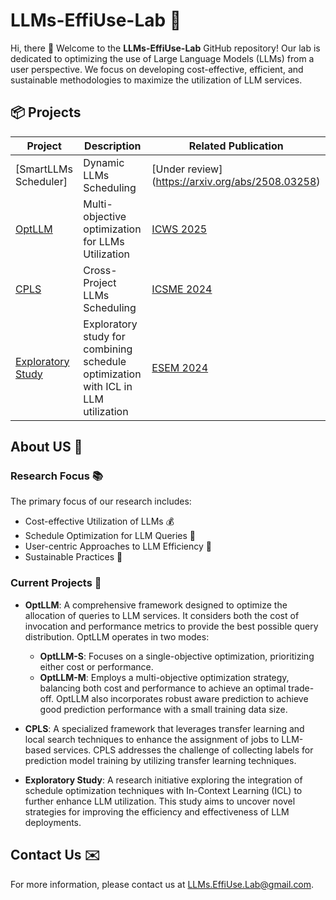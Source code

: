 # LLMs-EffiUse-Lab 🚀

Hi, there 👋 Welcome to the **LLMs-EffiUse-Lab** GitHub repository! Our lab is dedicated to optimizing the use of Large Language Models (LLMs) from a user perspective. We focus on developing cost-effective, efficient, and sustainable methodologies to maximize the utilization of LLM services.


## 📦 Projects

| Project | Description | Related Publication |
|---------|-------------|---------------------|
| [SmartLLMs Scheduler] | Dynamic LLMs Scheduling | [Under review] (https://arxiv.org/abs/2508.03258) |
| [OptLLM](https://github.com/LLMs-EffiUse-Lab/OptLLM) | Multi-objective optimization for LLMs Utilization | [ICWS 2025](https://ieeexplore.ieee.org/iel8/10707332/10707376/10707591.pdf) |
| [CPLS](https://github.com/LLMs-EffiUse-Lab/CPLS) | Cross-Project LLMs Scheduling | [ICSME 2024](https://ieeexplore.ieee.org/iel8/10794981/10794987/10795114.pdf) |
| [Exploratory Study](https://github.com/LLMs-EffiUse-Lab/Sched-ICL-Empirical) | Exploratory study for combining schedule optimization with ICL in LLM utilization | [ESEM 2024](https://doi-org.ezproxy.newcastle.edu.au/10.1145/3674805.3686671) |



## About US 🌟

### Research Focus 📚
The primary focus of our research includes:
- Cost-effective Utilization of LLMs 💰
- Schedule Optimization for LLM Queries 📅
- User-centric Approaches to LLM Efficiency 👥
- Sustainable Practices 🌱

### Current Projects 🔬
- **OptLLM**: A comprehensive framework designed to optimize the allocation of queries to LLM services. It considers both the cost of invocation and performance metrics to provide the best possible query distribution. OptLLM operates in two modes:
  - **OptLLM-S**: Focuses on a single-objective optimization, prioritizing either cost or performance.
  - **OptLLM-M**: Employs a multi-objective optimization strategy, balancing both cost and performance to achieve an optimal trade-off. OptLLM also incorporates robust aware prediction to achieve good prediction performance with a small training data size.

- **CPLS**: A specialized framework that leverages transfer learning and local search techniques to enhance the assignment of jobs to LLM-based services. CPLS addresses the challenge of collecting labels for prediction model training by utilizing transfer learning techniques. 

- **Exploratory Study**: A research initiative exploring the integration of schedule optimization techniques with In-Context Learning (ICL) to further enhance LLM utilization. This study aims to uncover novel strategies for improving the efficiency and effectiveness of LLM deployments.

## Contact Us ✉️
For more information, please contact us at [LLMs.EffiUse.Lab@gmail.com](mailto:LLMs.EffiUse.Lab@gmail.com).
